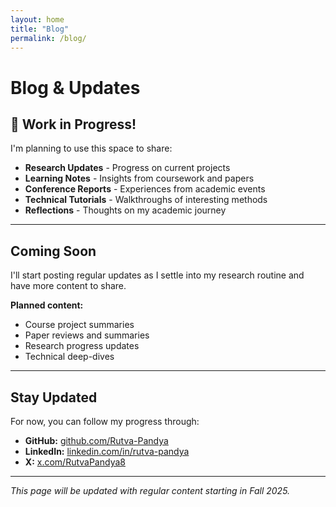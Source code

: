 ```yaml
---
layout: home
title: "Blog"
permalink: /blog/
---
```


# Blog & Updates

## 🚧 Work in Progress!

I'm planning to use this space to share:

- **Research Updates** - Progress on current projects
- **Learning Notes** - Insights from coursework and papers  
- **Conference Reports** - Experiences from academic events
- **Technical Tutorials** - Walkthroughs of interesting methods
- **Reflections** - Thoughts on my academic journey

---

## Coming Soon

I'll start posting regular updates as I settle into my research routine and have more content to share.

**Planned content:**
- Course project summaries
- Paper reviews and summaries  
- Research progress updates
- Technical deep-dives

---

## Stay Updated

For now, you can follow my progress through:

- **GitHub:** [github.com/Rutva-Pandya](https://github.com/Rutva-Pandya)
- **LinkedIn:** [linkedin.com/in/rutva-pandya](https://linkedin.com/in/rutva-pandya)
- **X:** [x.com/RutvaPandya8](https://x.com/RutvaPandya8)

---

*This page will be updated with regular content starting in Fall 2025.*